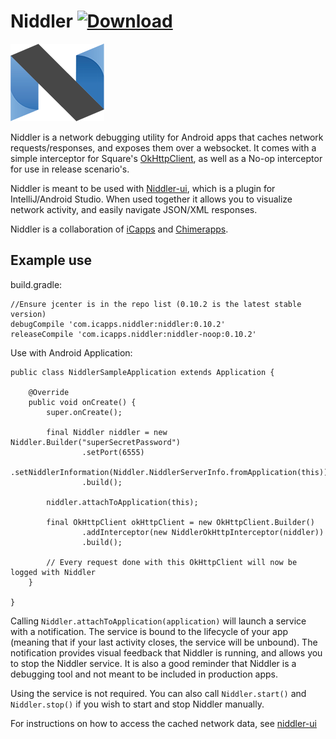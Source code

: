 # Niddler [![Download](https://api.bintray.com/packages/nicolaverbeeck/maven/niddler/images/download.svg)](https://bintray.com/nicolaverbeeck/maven/niddler/_latestVersion)

![Logo](niddler_logo.png)

Niddler is a network debugging utility for Android apps that caches network requests/responses, and exposes them over a websocket. It comes with a simple interceptor for Square's [OkHttpClient](http://square.github.io/okhttp/), as well as a No-op interceptor for use in release scenario's.

Niddler is meant to be used with [Niddler-ui](https://github.com/icapps/niddler-ui), which is a plugin for IntelliJ/Android Studio. When used together it allows you to visualize network activity, and easily navigate JSON/XML responses.

Niddler is a collaboration of [iCapps](http://www.icapps.com) and [Chimerapps](http://www.chimerapps.com/).

## Example use
build.gradle:
```
//Ensure jcenter is in the repo list (0.10.2 is the latest stable version)
debugCompile 'com.icapps.niddler:niddler:0.10.2'
releaseCompile 'com.icapps.niddler:niddler-noop:0.10.2'
```

Use with Android Application:
```
public class NiddlerSampleApplication extends Application {

	@Override
	public void onCreate() {
		super.onCreate();

		final Niddler niddler = new Niddler.Builder("superSecretPassword")
				.setPort(6555)
				.setNiddlerInformation(Niddler.NiddlerServerInfo.fromApplication(this))
				.build();

		niddler.attachToApplication(this);

		final OkHttpClient okHttpClient = new OkHttpClient.Builder()
				.addInterceptor(new NiddlerOkHttpInterceptor(niddler))
				.build();

		// Every request done with this OkHttpClient will now be logged with Niddler
	}

}
```

Calling `Niddler.attachToApplication(application)` will launch a service with a notification. The service is bound to the lifecycle of your app (meaning that if your last activity closes, the service will be unbound). The notification provides visual feedback that Niddler is running, and allows you to stop the Niddler service. It is also a good reminder that Niddler is a debugging tool and not meant to be included in production apps.

Using the service is not required. You can also call `Niddler.start()` and `Niddler.stop()` if you wish to start and stop Niddler manually.

For instructions on how to access the cached network data, see [niddler-ui](https://github.com/icapps/niddler-ui)
